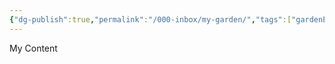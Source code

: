 ```yaml
---
{"dg-publish":true,"permalink":"/000-inbox/my-garden/","tags":["gardenEntry"]}
---
```


My Content

